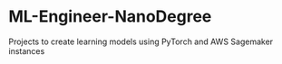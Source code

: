 # ML-Engineer-NanoDegree
Projects to create learning models using PyTorch and AWS Sagemaker instances
